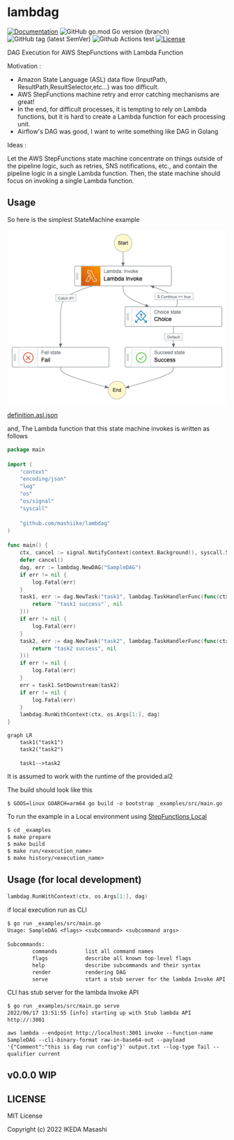 # lambdag

[![Documentation](https://godoc.org/github.com/mashiike/lambdag?status.svg)](https://godoc.org/github.com/mashiike/lambdag)
![GitHub go.mod Go version (branch)](https://img.shields.io/github/go-mod/go-version/mashiike/lambdag)
![GitHub tag (latest SemVer)](https://img.shields.io/github/v/tag/mashiike/lambdag)
![Github Actions test](https://github.com/mashiike/lambdag/workflows/Test/badge.svg?branch=main)
[![License](https://img.shields.io/badge/license-MIT-blue.svg)](https://github.com/mashiike/lambdag/blob/master/LICENSE)

DAG Execution for AWS StepFunctions with Lambda Function 

Motivation :

- Amazon State Language (ASL) data flow (InputPath, ResultPath,ResultSelector,etc...) was too difficult.
- AWS StepFunctions machine retry and error catching mechanisms are great!
- In the end, for difficult processes, it is tempting to rely on Lambda functions, but it is hard to create a Lambda function for each processing unit.
- Airflow's DAG was good, I want to write something like DAG in Golang

Ideas :

Let the AWS StepFunctions state machine concentrate on things outside of the pipeline logic, such as retries, SNS notifications, etc., and contain the pipeline logic in a single Lambda function. Then, the state machine should focus on invoking a single Lambda function.

## Usage 

So here is the simplest StateMachine example

![simplest](docs/stepfunctions_graph.png)

[definition.asl.json](https://github.com/mashiike/lambdag/blob/main/_examples/definition.asl.json)

and, The Lambda function that this state machine invokes is written as follows

```go
package main

import (
	"context"
	"encoding/json"
	"log"
	"os"
	"os/signal"
	"syscall"

	"github.com/mashiike/lambdag"
)

func main() {
	ctx, cancel := signal.NotifyContext(context.Background(), syscall.SIGTERM, syscall.SIGINT, syscall.SIGHUP)
	defer cancel()
	dag, err := lambdag.NewDAG("SampleDAG")
	if err != nil {
		log.Fatal(err)
	}
	task1, err := dag.NewTask("task1", lambdag.TaskHandlerFunc(func(ctx context.Context, tr *lambdag.TaskRequest) (interface{}, error) {
		return `"task1 success"`, nil
	}))
	if err != nil {
		log.Fatal(err)
	}
	task2, err := dag.NewTask("task2", lambdag.TaskHandlerFunc(func(ctx context.Context, tr *lambdag.TaskRequest) (interface{}, error) {
		return "task2 success", nil
	}))
	if err != nil {
		log.Fatal(err)
	}
	err = task1.SetDownstream(task2)
	if err != nil {
		log.Fatal(err)
	}
	lambdag.RunWithContext(ctx, os.Args[1:], dag)
}
```

```mermaid
graph LR
    task1("task1")
    task2("task2")

    task1-->task2
```

It is assumed to work with the runtime of the provided.al2

The build should look like this
```$shell 
$ GOOS=linux GOARCH=arm64 go build -o bootstrap _examples/src/main.go
```

To run the example in a Local environment using [StepFunctions Local](https://docs.aws.amazon.com/step-functions/latest/dg/sfn-local.html)

```shell
$ cd _examples
$ make prepare
$ make build
$ make run/<execution_name>
$ make history/<execution_name>
```

## Usage (for local development)

```go
lambdag.RunWithContext(ctx, os.Args[1:], dag)
```

if local execution run as CLI 
```shell
$ go run _examples/src/main.go 
Usage: SampleDAG <flags> <subcommand> <subcommand args>

Subcommands:
        commands         list all command names
        flags            describe all known top-level flags
        help             describe subcommands and their syntax
        render           rendering DAG
        serve            start a stub server for the lambda Invoke API
```

CLI has stub server for the lambda Invoke API

```shell
$ go run _examples/src/main.go serve
2022/06/17 13:51:55 [info] starting up with Stub lambda API http://:3001
```

```shell
aws lambda --endpoint http://localhost:3001 invoke --function-name SampleDAG --cli-binary-format raw-in-base64-out --payload '{"Comment":"this is dag run config"}' output.txt --log-type Tail --qualifier current
```

## v0.0.0 WIP

## LICENSE

MIT License

Copyright (c) 2022 IKEDA Masashi
